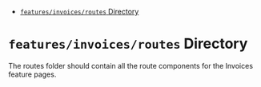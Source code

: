 <!-- START doctoc generated TOC please keep comment here to allow auto update -->
<!-- DON'T EDIT THIS SECTION, INSTEAD RE-RUN doctoc TO UPDATE -->

- [`features/invoices/routes` Directory](#featuresinvoicesroutes-directory)

<!-- END doctoc generated TOC please keep comment here to allow auto update -->

# `features/invoices/routes` Directory

The routes folder should contain all the route components for the Invoices feature pages.
